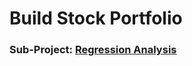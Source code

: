 # Build Stock Portfolio
### Sub-Project: [Regression Analysis](https://github.com/KJJHHH/Build-Portfolio/tree/master/TEJ_portfolio)

